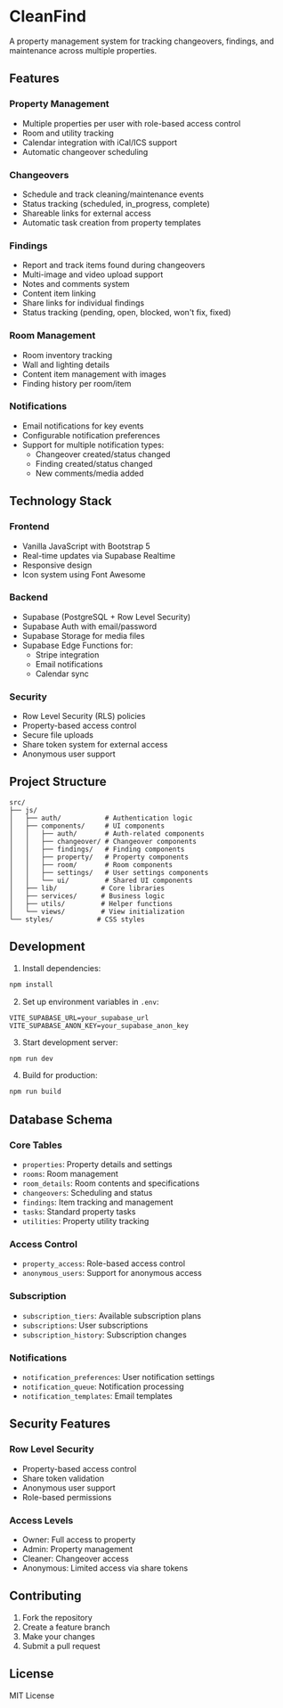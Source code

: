 # CleanFind

A property management system for tracking changeovers, findings, and maintenance across multiple properties.

## Features

### Property Management
- Multiple properties per user with role-based access control
- Room and utility tracking
- Calendar integration with iCal/ICS support
- Automatic changeover scheduling

### Changeovers
- Schedule and track cleaning/maintenance events
- Status tracking (scheduled, in_progress, complete)
- Shareable links for external access
- Automatic task creation from property templates

### Findings
- Report and track items found during changeovers
- Multi-image and video upload support
- Notes and comments system
- Content item linking
- Share links for individual findings
- Status tracking (pending, open, blocked, won't fix, fixed)

### Room Management
- Room inventory tracking
- Wall and lighting details
- Content item management with images
- Finding history per room/item

### Notifications
- Email notifications for key events
- Configurable notification preferences
- Support for multiple notification types:
  - Changeover created/status changed
  - Finding created/status changed
  - New comments/media added

## Technology Stack

### Frontend
- Vanilla JavaScript with Bootstrap 5
- Real-time updates via Supabase Realtime
- Responsive design
- Icon system using Font Awesome

### Backend
- Supabase (PostgreSQL + Row Level Security)
- Supabase Auth with email/password
- Supabase Storage for media files
- Supabase Edge Functions for:
  - Stripe integration
  - Email notifications
  - Calendar sync

### Security
- Row Level Security (RLS) policies
- Property-based access control
- Secure file uploads
- Share token system for external access
- Anonymous user support

## Project Structure

```
src/
├── js/
│   ├── auth/           # Authentication logic
│   ├── components/     # UI components
│   │   ├── auth/       # Auth-related components
│   │   ├── changeover/ # Changeover components
│   │   ├── findings/   # Finding components
│   │   ├── property/   # Property components
│   │   ├── room/       # Room components
│   │   ├── settings/   # User settings components
│   │   └── ui/         # Shared UI components
│   ├── lib/           # Core libraries
│   ├── services/      # Business logic
│   ├── utils/         # Helper functions
│   └── views/         # View initialization
└── styles/           # CSS styles
```

## Development

1. Install dependencies:
```bash
npm install
```

2. Set up environment variables in `.env`:
```
VITE_SUPABASE_URL=your_supabase_url
VITE_SUPABASE_ANON_KEY=your_supabase_anon_key
```

3. Start development server:
```bash
npm run dev
```

4. Build for production:
```bash
npm run build
```

## Database Schema

### Core Tables
- `properties`: Property details and settings
- `rooms`: Room management
- `room_details`: Room contents and specifications
- `changeovers`: Scheduling and status
- `findings`: Item tracking and management
- `tasks`: Standard property tasks
- `utilities`: Property utility tracking

### Access Control
- `property_access`: Role-based access control
- `anonymous_users`: Support for anonymous access

### Subscription
- `subscription_tiers`: Available subscription plans
- `subscriptions`: User subscriptions
- `subscription_history`: Subscription changes

### Notifications
- `notification_preferences`: User notification settings
- `notification_queue`: Notification processing
- `notification_templates`: Email templates

## Security Features

### Row Level Security
- Property-based access control
- Share token validation
- Anonymous user support
- Role-based permissions

### Access Levels
- Owner: Full access to property
- Admin: Property management
- Cleaner: Changeover access
- Anonymous: Limited access via share tokens

## Contributing

1. Fork the repository
2. Create a feature branch
3. Make your changes
4. Submit a pull request

## License

MIT License